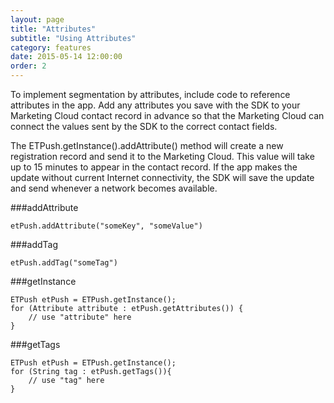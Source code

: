 ```yaml
---
layout: page
title: "Attributes"
subtitle: "Using Attributes"
category: features
date: 2015-05-14 12:00:00
order: 2
---
```

To implement segmentation by attributes, include code to reference attributes in the app. Add any attributes you save with the SDK to your Marketing Cloud contact record in advance so that the Marketing Cloud can connect the values sent by the SDK to the correct contact fields.

The ETPush.getInstance().addAttribute() method will create a new registration record and send it to the Marketing Cloud. This value will take up to 15 minutes to appear in the contact record. If the app makes the update without current Internet connectivity, the SDK will save the update and send whenever a network becomes available.

###addAttribute

~~~
etPush.addAttribute("someKey", "someValue")
~~~

###addTag

~~~
etPush.addTag("someTag")
~~~

###getInstance

~~~ 
ETPush etPush = ETPush.getInstance();
for (Attribute attribute : etPush.getAttributes()) {
    // use "attribute" here
}
~~~ 

###getTags

~~~ 
ETPush etPush = ETPush.getInstance();
for (String tag : etPush.getTags()){
    // use "tag" here
}
~~~ 